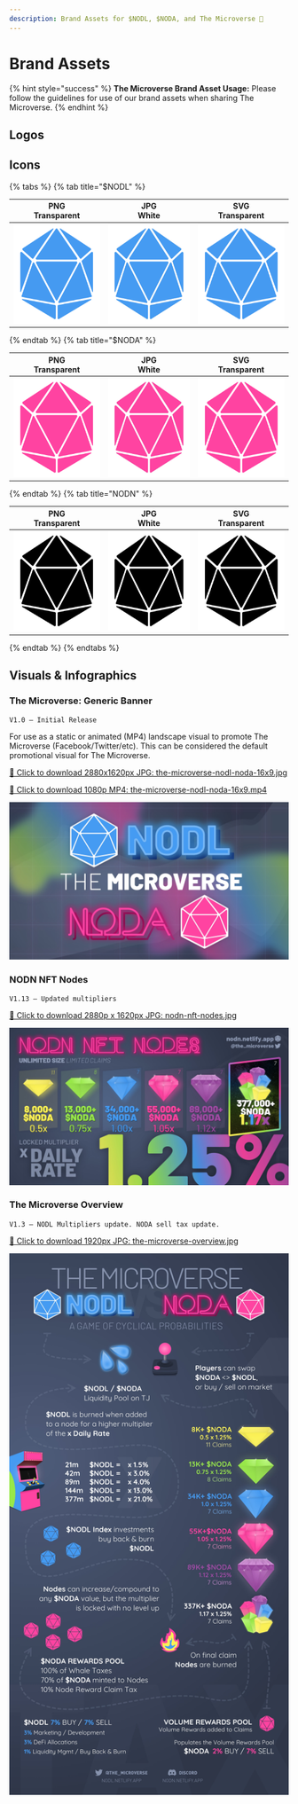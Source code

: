```yaml
---
description: Brand Assets for $NODL, $NODA, and The Microverse 🎨
---
```


# Brand Assets

{% hint style="success" %}
**The Microverse Brand Asset Usage:** Please follow the guidelines for use of our brand assets when sharing The Microverse.
{% endhint %}

## Logos

## Icons
{% tabs %} 
{% tab title="$NODL" %}

PNG<br>Transparent | JPG<br>White | SVG<br>Transparent 
:---: | :---: | :---:
<a href="" target="_blank"><img src="../.gitbook/assets/nodl-icon.png" alt="" width="180" height="180" /></a> | <a href="" target="_blank"><img src="../.gitbook/assets/nodl-icon.jpg" alt="" width="180" height="180" /></a> | <a href="" target="_blank"><img src="../.gitbook/assets/nodl-icon.svg" alt="" width="180" height="180" /></a>

{% endtab %}
{% tab title="$NODA" %}

PNG<br>Transparent | JPG<br>White | SVG<br>Transparent 
:---: | :---: | :---:
<a href="" target="_blank"><img src="../.gitbook/assets/noda-icon.png" alt="" width="180" height="180" /></a> | <a href="" target="_blank"><img src="../.gitbook/assets/noda-icon.jpg" alt="" width="180" height="180" /></a> | <a href="" target="_blank"><img src="../.gitbook/assets/noda-icon.svg" alt="" width="180" height="180" /></a>

{% endtab %}
{% tab title="NODN" %}

PNG<br>Transparent | JPG<br>White | SVG<br>Transparent 
:---: | :---: | :---:
<a href="" target="_blank"><img src="../.gitbook/assets/nodn-icon.png" alt="" width="180" height="180" /></a> | <a href="" target="_blank"><img src="../.gitbook/assets/nodn-icon.jpg" alt="" width="180" height="180" /></a> | <a href="" target="_blank"><img src="../.gitbook/assets/nodn-icon.svg" alt="" width="180" height="180" /></a>

{% endtab %}
{% endtabs %}

## Visuals & Infographics

### The Microverse: Generic Banner
```
V1.0 — Initial Release
```

For use as a static or animated (MP4) landscape visual to promote The Microverse (Facebook/Twitter/etc). This can be considered the default promotional visual for The Microverse.

[🔻 Click to download 2880x1620px JPG: the-microverse-nodl-noda-16x9.jpg](https://github.com/Nodinverse/NODLvsNODA/blob/d472bfaf906df81087b762f0987357df34edcc0a/.gitbook/assets/the-microverse-nodl-noda-16x9.jpg?raw=true "Click to download directly")

[🔻 Click to download 1080p MP4: the-microverse-nodl-noda-16x9.mp4](https://github.com/Nodinverse/NODLvsNODA/blob/d472bfaf906df81087b762f0987357df34edcc0a/.gitbook/assets/the-microverse-nodl-noda-16x9.mp4?raw=true "Click to download directly")

![NODA vs NODL: The Microverse with NODA in bright pink neon, and NODL in bright blue neon, all on a dark background with bright rainbow coloured clouds floating over a gridded map.](../.gitbook/assets/the-microverse-nodl-noda-16x9.jpg)

### NODN NFT Nodes
```
V1.13 — Updated multipliers
```

[🔻 Click to download 2880p x 1620px JPG: nodn-nft-nodes.jpg](https://github.com/Nodinverse/NODLvsNODA/blob/f60e50864aca3de5caf312cdec9d84389cfc781d/.gitbook/assets/nodn-nft-nodes.jpg?raw=true "Click to download directly")

![NODA vs NODL: The Microverse with NODA in bright pink neon, and NODL in bright blue neon, all on a dark background with bright rainbow coloured clouds floating over a gridded map.](../.gitbook/assets/nodn-nft-nodes.jpg)

### The Microverse Overview
```
V1.3 — NODL Multipliers update. NODA sell tax update.
```

[🔻 Click to download 1920px JPG: the-microverse-overview.jpg](https://github.com/Nodinverse/NODLvsNODA/blob/f60e50864aca3de5caf312cdec9d84389cfc781d/.gitbook/assets/the-microverse-overview.jpg?raw=true "Click to download directly")

![](../.gitbook/assets/the-microverse-overview.jpg)
